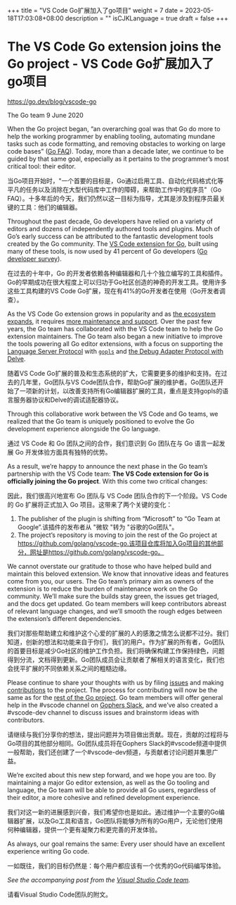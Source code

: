 +++
title = "VS Code Go扩展加入了go项目"
weight = 7
date = 2023-05-18T17:03:08+08:00
description = ""
isCJKLanguage = true
draft = false
+++

# The VS Code Go extension joins the Go project - VS Code Go扩展加入了go项目

https://go.dev/blog/vscode-go

The Go team
9 June 2020

When the Go project began, “an overarching goal was that Go do more to help the working programmer by enabling tooling, automating mundane tasks such as code formatting, and removing obstacles to working on large code bases” ([Go FAQ](https://go.dev/doc/faq#What_is_the_purpose_of_the_project)). Today, more than a decade later, we continue to be guided by that same goal, especially as it pertains to the programmer’s most critical tool: their editor.

当Go项目开始时，"一个首要的目标是，Go通过启用工具、自动化代码格式化等平凡的任务以及消除在大型代码库中工作的障碍，来帮助工作中的程序员"（Go FAQ）。十多年后的今天，我们仍然以这一目标为指导，尤其是涉及到程序员最关键的工具：他们的编辑器。

Throughout the past decade, Go developers have relied on a variety of editors and dozens of independently authored tools and plugins. Much of Go’s early success can be attributed to the fantastic development tools created by the Go community. The [VS Code extension for Go](https://github.com/microsoft/vscode-go), built using many of these tools, is now used by 41 percent of Go developers ([Go developer survey](https://blog.golang.org/survey2019-results)).

在过去的十年中，Go 的开发者依赖各种编辑器和几十个独立编写的工具和插件。Go的早期成功在很大程度上可以归功于Go社区创造的神奇的开发工具。使用许多这些工具构建的VS Code Go扩展，现在有41%的Go开发者在使用（Go开发者调查）。

As the VS Code Go extension grows in popularity and as [the ecosystem expands](https://www.youtube.com/watch?v=EFJfdWzBHwE), it requires [more maintenance and support](https://twitter.com/ramyanexus/status/1154470078978486272). Over the past few years, the Go team has collaborated with the VS Code team to help the Go extension maintainers. The Go team also began a new initiative to improve the tools powering all Go editor extensions, with a focus on supporting the [Language Server Protocol](https://microsoft.github.io/language-server-protocol/) with [`gopls`](https://go.dev/s/gopls) and [the Debug Adapter Protocol with Delve](https://github.com/go-delve/delve/issues/1515).

随着VS Code Go扩展的普及和生态系统的扩大，它需要更多的维护和支持。在过去的几年里，Go团队与VS Code团队合作，帮助Go扩展的维护者。Go团队还开始了一项新的计划，以改善支持所有Go编辑器扩展的工具，重点是支持gopls的语言服务器协议和Delve的调试适配器协议。

Through this collaborative work between the VS Code and Go teams, we realized that the Go team is uniquely positioned to evolve the Go development experience alongside the Go language.

通过 VS Code 和 Go 团队之间的合作，我们意识到 Go 团队在与 Go 语言一起发展 Go 开发体验方面具有独特的优势。

As a result, we’re happy to announce the next phase in the Go team’s partnership with the VS Code team: **The VS Code extension for Go is officially joining the Go project**. With this come two critical changes:

因此，我们很高兴地宣布 Go 团队与 VS Code 团队合作的下一个阶段。VS Code 的 Go 扩展将正式加入 Go 项目。这带来了两个关键的变化：

1. The publisher of the plugin is shifting from “Microsoft” to “Go Team at Google”.该插件的发布者从 "微软 "转为 "谷歌的Go团队"。
2. The project’s repository is moving to join the rest of the Go project at https://github.com/golang/vscode-go.该项目仓库将加入Go项目的其他部分，网址是https://github.com/golang/vscode-go。

We cannot overstate our gratitude to those who have helped build and maintain this beloved extension. We know that innovative ideas and features come from you, our users. The Go team’s primary aim as owners of the extension is to reduce the burden of maintenance work on the Go community. We’ll make sure the builds stay green, the issues get triaged, and the docs get updated. Go team members will keep contributors abreast of relevant language changes, and we’ll smooth the rough edges between the extension’s different dependencies.

我们对那些帮助建立和维护这个心爱的扩展的人的感激之情怎么说都不过分。我们知道，创新的想法和功能来自于你们，我们的用户。作为扩展的所有者，Go团队的首要目标是减少Go社区的维护工作负担。我们将确保构建工作保持绿色，问题得到分流，文档得到更新。Go团队成员会让贡献者了解相关的语言变化，我们也会抚平扩展的不同依赖关系之间的粗糙边缘。

Please continue to share your thoughts with us by filing [issues](https://github.com/golang/vscode-go/issues) and making [contributions](https://github.com/golang/vscode-go/blob/master/docs/contributing.md) to the project. The process for contributing will now be the same as for the [rest of the Go project](https://go.dev/doc/contribute.html). Go team members will offer general help in the #vscode channel on [Gophers Slack](https://invite.slack.golangbridge.org/), and we’ve also created a #vscode-dev channel to discuss issues and brainstorm ideas with contributors.

请继续与我们分享你的想法，提出问题并为项目做出贡献。现在，贡献的过程将与Go项目的其他部分相同。Go团队成员将在Gophers Slack的#vscode频道中提供一般帮助，我们还创建了一个#vscode-dev频道，与贡献者讨论问题并集思广益。

We’re excited about this new step forward, and we hope you are too. By maintaining a major Go editor extension, as well as the Go tooling and language, the Go team will be able to provide all Go users, regardless of their editor, a more cohesive and refined development experience.

我们对这一新的进展感到兴奋，我们希望你也是如此。通过维护一个主要的Go编辑器扩展，以及Go工具和语言，Go团队将能够为所有的Go用户，无论他们使用何种编辑器，提供一个更有凝聚力和更完善的开发体验。

As always, our goal remains the same: Every user should have an excellent experience writing Go code.

一如既往，我们的目标仍然是：每个用户都应该有一个优秀的Go代码编写体验。

*See the accompanying post from the [Visual Studio Code team](https://aka.ms/go-blog-vscode-202006).*

请看Visual Studio Code团队的附文。
